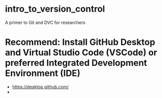 # intro_to_version_control
A primer to Git and DVC for researchers


# Recommend: Install GitHub Desktop and Virtual Studio Code (VSCode) or preferred Integrated Development Environment (IDE)
- https://desktop.github.com/
- 
